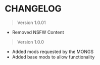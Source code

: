 # **CHANGELOG**

 > Version 1.0.01

 - Removed NSFW Content

 > Version 1.0.0

 - Added mods requested by the MONGS
 - Added base mods to allow functionality

